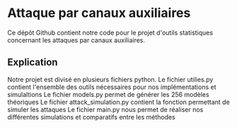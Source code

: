 # Attaque par canaux auxiliaires 

Ce dépôt Github contient notre code pour le projet d'outils statistiques concernant les attaques par canaux auxiliaires.

## Explication

Notre projet est divisé en plusieurs fichiers python.
Le fichier utilies.py contient l'ensemble des outils nécessaires pour nos implémentations et simulaltions
Le fichier models.py permet de générer les 256 modèles théoriques
Le fichier attack_simulation.py contient la fonction permettant de simuler les attaques
Le fichier main.py nous permet de réaliser nos différentes simulations et comparatifs entre les méthodes

